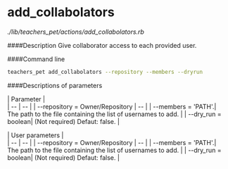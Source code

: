 # add_collabolators

*./lib/teachers_pet/actions/add_collabolators.rb*

####Description
Give collaborator access to each provided user.

####Command line
```bash
teachers_pet add_collabolators --repository --members --dryrun
```
####Descriptions of parameters

| Parameter |  
| -- | -- |
| --repository = Owner/Repository | -- |
| --members = 'PATH'.| The path to the file containing the list of usernames to add. |
| --dry_run = boolean| (Not required) Defaut: false. |

| User parameters |  
| -- | -- |
| --repository = Owner/Repository | -- |
| --members = 'PATH'.| The path to the file containing the list of usernames to add. |
| --dry_run = boolean| (Not required) Defaut: false. |






